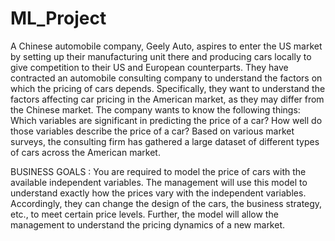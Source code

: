 # ML_Project
A Chinese automobile company, Geely Auto, aspires to enter the US market by setting up their manufacturing unit there and producing cars locally to give competition to their US and European counterparts. They have contracted an automobile consulting company to understand the factors on which the pricing of cars depends. Specifically, they want to understand the factors affecting car pricing in the American market, as they may differ from the Chinese market.
The company wants to know the following things:
Which variables are significant in predicting the price of a car?
How well do those variables describe the price of a car?
Based on various market surveys, the consulting firm has gathered a large dataset of different types of cars across the American market.

BUSINESS GOALS : 
You are required to model the price of cars with the available independent variables. The management will use this model to understand exactly how the prices vary with the independent variables. Accordingly, they can change the design of the cars, the business strategy, etc., to meet certain price levels. Further, the model will allow the management to understand the pricing dynamics of a new market.
